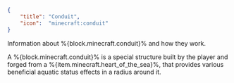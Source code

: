 ```json
{
    "title": "Conduit",
    "icon":  "minecraft:conduit"
}
```

Information about %{block.minecraft.conduit}% and how they work.

A %{block.minecraft.conduit}% is a special structure built by the player and forged from a %{item.minecraft.heart_of_the_sea}%,
that provides various beneficial aquatic status effects in a radius around it.
